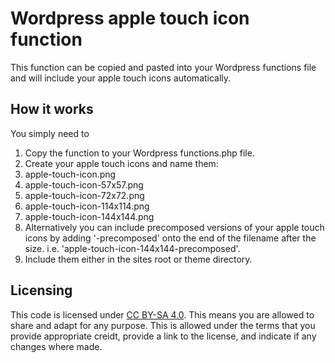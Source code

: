 Wordpress apple touch icon function
===================================

This function can be copied and pasted into your Wordpress functions file and will include your apple touch icons automatically.

How it works
-----------------------------------
You simply need to

1. Copy the function to your Wordpress functions.php file.
2. Create your apple touch icons and name them:
  1. apple-touch-icon.png
  2. apple-touch-icon-57x57.png
  3. apple-touch-icon-72x72.png
  4. apple-touch-icon-114x114.png
  5. apple-touch-icon-144x144.png
3. Alternatively you can include precomposed versions of your apple touch icons by adding '-precomposed' onto the end of the filename after the size. i.e. 'apple-touch-icon-144x144-precomposed'.
4. Include them either in the sites root or theme directory.

Licensing
-----------------------------------
This code is licensed under [CC BY-SA 4.0](http://creativecommons.org/licenses/by/4.0/deed.en_US). This means you are allowed to share and adapt for any purpose. This is allowed under the terms that you provide appropriate creidt, provide a link to the license, and indicate if any changes where made.